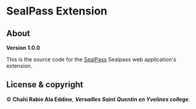 # SealPass Extension

## About

**Version 1.0.0**

This is the source code for the [SealPass](www.ala-eddine-chahi.fr/index.html) Sealpass web application's extension.

## License & copyright

© **Chahi Rabie Ala Eddine**, ***Versailles Saint Quentin en Yvelines college***.

